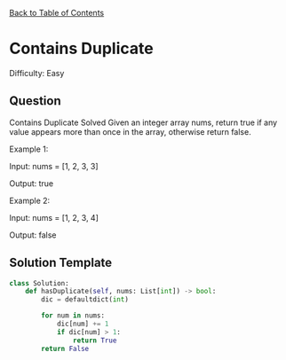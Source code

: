 [Back to Table of Contents](../README.md)

# Contains Duplicate
Difficulty: Easy

## Question
Contains Duplicate
Solved 
Given an integer array nums, return true if any value appears more than once in the array, otherwise return false.

Example 1:

Input: nums = [1, 2, 3, 3]

Output: true

Example 2:

Input: nums = [1, 2, 3, 4]

Output: false

## Solution Template
```python
class Solution:
    def hasDuplicate(self, nums: List[int]) -> bool:
        dic = defaultdict(int)

        for num in nums:
            dic[num] += 1
            if dic[num] > 1:
                return True
        return False
```
